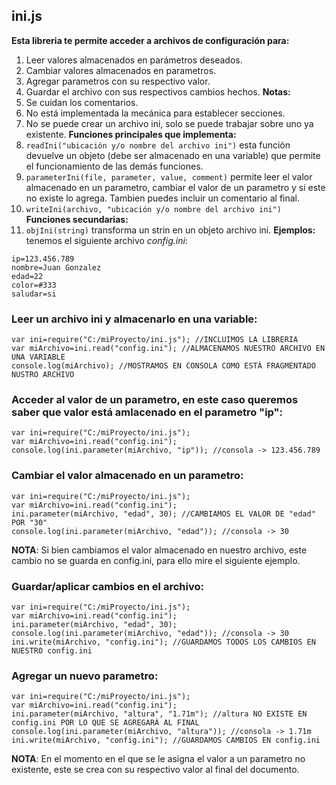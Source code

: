 ## ini.js
__Esta libreria te permite acceder a archivos de configuración para:__
1. Leer valores almacenados en parámetros deseados.
2. Cambiar valores almacenados en parametros.
3. Agregar parametros con su respectivo valor.
4. Guardar el archivo con sus respectivos cambios hechos.
__Notas:__
1. Se cuidan los comentarios.
2. No está implementada la mecánica para establecer secciones.
3. No se puede crear un archivo ini, solo se puede trabajar sobre uno ya existente.
__Funciones principales que implementa:__
1. ```readIni("ubicación y/o nombre del archivo ini")``` esta función devuelve un objeto (debe ser almacenado en una variable) que permite el funcionamiento de las demás funciones.
2. ```parameterIni(file, parameter, value, comment)``` permite leer el valor almacenado en un parametro, cambiar el valor de un parametro y si este no existe lo agrega. Tambien puedes incluir un comentario al final.
3. ```writeIni(archivo, "ubicación y/o nombre del archivo ini")```
__Funciones secundarias:__
1. ```objIni(string)``` transforma un strin en un objeto archivo ini.
__Ejemplos:__
tenemos el siguiente archivo _config.ini_:
```
ip=123.456.789
nombre=Juan Gonzalez
edad=22
color=#333
saludar=si
```
### Leer un archivo ini y almacenarlo en una variable:
```
var ini=require("C:/miProyecto/ini.js"); //INCLUIMOS LA LIBRERIA
var miArchivo=ini.read("config.ini"); //ALMACENAMOS NUESTRO ARCHIVO EN UNA VARIABLE
console.log(miArchivo); //MOSTRAMOS EN CONSOLA COMO ESTÁ FRAGMENTADO NUSTRO ARCHIVO
```
### Acceder al valor de un parametro, en este caso queremos saber que valor está amlacenado en el parametro "ip":
```
var ini=require("C:/miProyecto/ini.js");
var miArchivo=ini.read("config.ini");
console.log(ini.parameter(miArchivo, "ip")); //consola -> 123.456.789
```
### Cambiar el valor almacenado en un parametro:
```
var ini=require("C:/miProyecto/ini.js");
var miArchivo=ini.read("config.ini");
ini.parameter(miArchivo, "edad", 30); //CAMBIAMOS EL VALOR DE "edad" POR "30"
console.log(ini.parameter(miArchivo, "edad")); //consola -> 30
```
__NOTA__: Si bien cambiamos el valor almacenado en nuestro archivo, este cambio no se guarda en config.ini, para ello mire el siguiente ejemplo.
### Guardar/aplicar cambios en el archivo:
```
var ini=require("C:/miProyecto/ini.js");
var miArchivo=ini.read("config.ini");
ini.parameter(miArchivo, "edad", 30);
console.log(ini.parameter(miArchivo, "edad")); //consola -> 30
ini.write(miArchivo, "config.ini"); //GUARDAMOS TODOS LOS CAMBIOS EN NUESTRO config.ini
```
### Agregar un nuevo parametro:
```
var ini=require("C:/miProyecto/ini.js");
var miArchivo=ini.read("config.ini");
ini.parameter(miArchivo, "altura", "1.71m"); //altura NO EXISTE EN config.ini POR LO QUE SE AGREGARÁ AL FINAL
console.log(ini.parameter(miArchivo, "altura")); //consola -> 1.71m
ini.write(miArchivo, "config.ini"); //GUARDAMOS CAMBIOS EN config.ini
```
__NOTA__: En el momento en el que se le asigna el valor a un parametro no existente, este se crea con su respectivo valor al final del documento.
